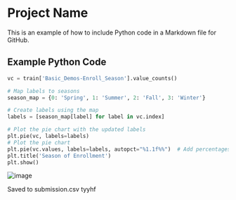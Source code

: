 # Project Name

This is an example of how to include Python code in a Markdown file for GitHub.

## Example Python Code
```python
vc = train['Basic_Demos-Enroll_Season'].value_counts()

# Map labels to seasons
season_map = {0: 'Spring', 1: 'Summer', 2: 'Fall', 3: 'Winter'}

# Create labels using the map
labels = [season_map[label] for label in vc.index]

# Plot the pie chart with the updated labels
plt.pie(vc, labels=labels)
# Plot the pie chart
plt.pie(vc.values, labels=labels, autopct="%1.1f%%")  # Add percentages to pie slices
plt.title('Season of Enrollment')
plt.show()
```

![image](https://github.com/user-attachments/assets/9705c7ae-cd3b-4777-bead-9eb636edb0c0)

Saved to submission.csv
tyyhf
